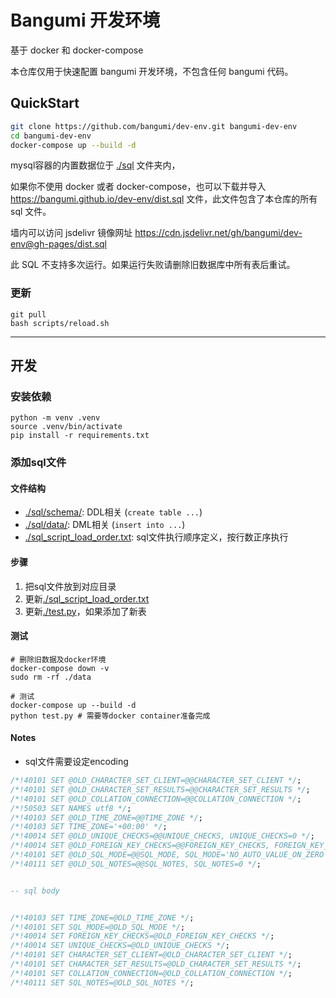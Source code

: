 # Bangumi 开发环境

基于 docker 和 docker-compose

本仓库仅用于快速配置 bangumi 开发环境，不包含任何 bangumi 代码。

## QuickStart

```bash
git clone https://github.com/bangumi/dev-env.git bangumi-dev-env
cd bangumi-dev-env
docker-compose up --build -d
```

mysql容器的内置数据位于 [./sql](sql) 文件夹内，

如果你不使用 docker 或者 docker-compose，也可以下载并导入 <https://bangumi.github.io/dev-env/dist.sql> 文件，此文件包含了本仓库的所有 sql 文件。

墙内可以访问 jsdelivr 镜像网址 https://cdn.jsdelivr.net/gh/bangumi/dev-env@gh-pages/dist.sql

此 SQL 不支持多次运行。如果运行失败请删除旧数据库中所有表后重试。

### 更新

```shell
git pull
bash scripts/reload.sh
```

---

## 开发

### 安装依赖
```shell
python -m venv .venv
source .venv/bin/activate
pip install -r requirements.txt
```


### 添加sql文件

#### 文件结构

* [./sql/schema/](sql/schema/): DDL相关 (`create table ...`)
* [./sql/data/](sql/data/): DML相关 (`insert into ...`)
* [./sql_script_load_order.txt](sql_script_load_order.txt): sql文件执行顺序定义，按行数正序执行

#### 步骤
1. 把sql文件放到对应目录
2. 更新[./sql_script_load_order.txt](sql_script_load_order.txt)
3. 更新[./test.py](test.py#L55)，如果添加了新表

#### 测试
```shell
# 删除旧数据及docker环境
docker-compose down -v
sudo rm -rf ./data

# 测试
docker-compose up --build -d
python test.py # 需要等docker container准备完成
```

#### Notes
* sql文件需要设定encoding
```sql
/*!40101 SET @OLD_CHARACTER_SET_CLIENT=@@CHARACTER_SET_CLIENT */;
/*!40101 SET @OLD_CHARACTER_SET_RESULTS=@@CHARACTER_SET_RESULTS */;
/*!40101 SET @OLD_COLLATION_CONNECTION=@@COLLATION_CONNECTION */;
/*!50503 SET NAMES utf8 */;
/*!40103 SET @OLD_TIME_ZONE=@@TIME_ZONE */;
/*!40103 SET TIME_ZONE='+00:00' */;
/*!40014 SET @OLD_UNIQUE_CHECKS=@@UNIQUE_CHECKS, UNIQUE_CHECKS=0 */;
/*!40014 SET @OLD_FOREIGN_KEY_CHECKS=@@FOREIGN_KEY_CHECKS, FOREIGN_KEY_CHECKS=0 */;
/*!40101 SET @OLD_SQL_MODE=@@SQL_MODE, SQL_MODE='NO_AUTO_VALUE_ON_ZERO' */;
/*!40111 SET @OLD_SQL_NOTES=@@SQL_NOTES, SQL_NOTES=0 */;


-- sql body


/*!40103 SET TIME_ZONE=@OLD_TIME_ZONE */;
/*!40101 SET SQL_MODE=@OLD_SQL_MODE */;
/*!40014 SET FOREIGN_KEY_CHECKS=@OLD_FOREIGN_KEY_CHECKS */;
/*!40014 SET UNIQUE_CHECKS=@OLD_UNIQUE_CHECKS */;
/*!40101 SET CHARACTER_SET_CLIENT=@OLD_CHARACTER_SET_CLIENT */;
/*!40101 SET CHARACTER_SET_RESULTS=@OLD_CHARACTER_SET_RESULTS */;
/*!40101 SET COLLATION_CONNECTION=@OLD_COLLATION_CONNECTION */;
/*!40111 SET SQL_NOTES=@OLD_SQL_NOTES */; 
```
